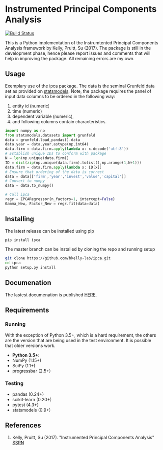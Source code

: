 # Instrumented Principal Components Analysis
[![Build Status](https://travis-ci.org/bkelly-lab/ipca.svg?branch=master)](https://travis-ci.org/bkelly-lab/ipca)

This is a Python implementation of the Instrumtented Principal Components Analysis framework by Kelly, Pruitt, Su (2017). The package is still in the development
phase, hence please report issues and comments that will help in improving the
package. All remaining errors are my own.


## Usage

Exemplary use of the ipca package. The data is the seminal Grunfeld data set as provided on [statsmodels](http://www.statsmodels.org). Note, the package
requires the panel of input data columns to be ordered in the following way:

1. entity id (numeric)
2. time (numeric)
3. dependent variable (numeric),
4. and following columns contain characteristics.

```python
import numpy as np
from statsmodels.datasets import grunfeld
data = grunfeld.load_pandas().data
data.year = data.year.astype(np.int64)
data.firm = data.firm.apply(lambda x: x.decode('utf-8'))
# Establish unique IDs to conform with package
N = len(np.unique(data.firm))
ID = dict(zip(np.unique(data.firm).tolist(),np.arange(1,N+1)))
data.firm = data.firm.apply(lambda x: ID[x])
# Ensure that ordering of the data is correct
data = data[['firm','year','invest','value','capital']]
# Convert to numpy
data = data.to_numpy()

# Call ipca
regr = IPCARegressor(n_factors=1, intercept=False)
Gamma_New, Factor_New = regr.fit(data=data)
```

## Installing

The latest release can be installed using pip

```bash
pip install ipca
```

The master branch can be installed by cloning the repo and running setup

```bash
git clone https://github.com/bkelly-lab/ipca.git
cd ipca
python setup.py install
```

## Documenation
The lastest documenation is published [HERE](https://bkelly-lab.github.io/ipca/).

## Requirements

### Running

With the exception of Python 3.5+, which is a hard requirement, the
others are the version that are being used in the test environment.  It
is possible that older versions work.

* **Python 3.5+**:
* NumPy (1.15+)
* SciPy (1.1+)
* progressbar (2.5+)


### Testing

* pandas (0.24+)
* scikit-learn (0.20+)
* pytest (4.3+)
* statsmodels (0.9+)

## References

1. Kelly, Pruitt, Su (2017). "Instrumented Principal Components Analysis" [SSRN](https://ssrn.com/abstract=2983919)
